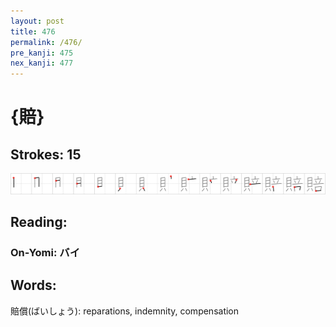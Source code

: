```yaml
---
layout: post
title: 476
permalink: /476/
pre_kanji: 475
nex_kanji: 477
---
```


# {賠}

## Strokes: 15

<div class="stroke"><img src="../images/E8B3A0.png" /></div>

## Reading:

### On-Yomi: バイ

## Words:

賠償(ばいしょう): reparations, indemnity, compensation
